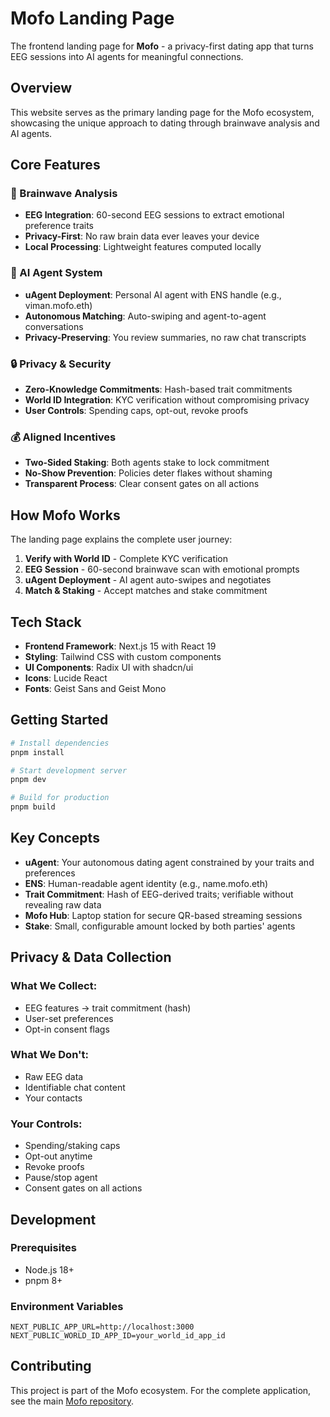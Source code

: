 # Mofo Landing Page

The frontend landing page for **Mofo** - a privacy-first dating app that turns EEG sessions into AI agents for meaningful connections.

## Overview

This website serves as the primary landing page for the Mofo ecosystem, showcasing the unique approach to dating through brainwave analysis and AI agents.

## Core Features

### 🧠 Brainwave Analysis
- **EEG Integration**: 60-second EEG sessions to extract emotional preference traits
- **Privacy-First**: No raw brain data ever leaves your device
- **Local Processing**: Lightweight features computed locally

### 🤖 AI Agent System
- **uAgent Deployment**: Personal AI agent with ENS handle (e.g., viman.mofo.eth)
- **Autonomous Matching**: Auto-swiping and agent-to-agent conversations
- **Privacy-Preserving**: You review summaries, no raw chat transcripts

### 🔒 Privacy & Security
- **Zero-Knowledge Commitments**: Hash-based trait commitments
- **World ID Integration**: KYC verification without compromising privacy
- **User Controls**: Spending caps, opt-out, revoke proofs

### 💰 Aligned Incentives
- **Two-Sided Staking**: Both agents stake to lock commitment
- **No-Show Prevention**: Policies deter flakes without shaming
- **Transparent Process**: Clear consent gates on all actions

## How Mofo Works

The landing page explains the complete user journey:

1. **Verify with World ID** - Complete KYC verification
2. **EEG Session** - 60-second brainwave scan with emotional prompts
3. **uAgent Deployment** - AI agent auto-swipes and negotiates
4. **Match & Staking** - Accept matches and stake commitment

## Tech Stack

- **Frontend Framework**: Next.js 15 with React 19
- **Styling**: Tailwind CSS with custom components
- **UI Components**: Radix UI with shadcn/ui
- **Icons**: Lucide React
- **Fonts**: Geist Sans and Geist Mono

## Getting Started

```bash
# Install dependencies
pnpm install

# Start development server
pnpm dev

# Build for production
pnpm build
```

## Key Concepts

- **uAgent**: Your autonomous dating agent constrained by your traits and preferences
- **ENS**: Human-readable agent identity (e.g., name.mofo.eth)
- **Trait Commitment**: Hash of EEG-derived traits; verifiable without revealing raw data
- **Mofo Hub**: Laptop station for secure QR-based streaming sessions
- **Stake**: Small, configurable amount locked by both parties' agents

## Privacy & Data Collection

### What We Collect:
- EEG features → trait commitment (hash)
- User-set preferences
- Opt-in consent flags

### What We Don't:
- Raw EEG data
- Identifiable chat content
- Your contacts

### Your Controls:
- Spending/staking caps
- Opt-out anytime
- Revoke proofs
- Pause/stop agent
- Consent gates on all actions

## Development

### Prerequisites
- Node.js 18+
- pnpm 8+

### Environment Variables
```env
NEXT_PUBLIC_APP_URL=http://localhost:3000
NEXT_PUBLIC_WORLD_ID_APP_ID=your_world_id_app_id
```

## Contributing

This project is part of the Mofo ecosystem. For the complete application, see the main [Mofo repository](../../README.md).